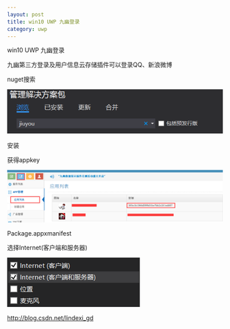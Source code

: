 ```yaml
---
layout: post
title: win10 UWP 九幽登录 
category: uwp 
---
```

win10 UWP 九幽登录

九幽第三方登录及用户信息云存储插件可以登录QQ、新浪微博

nuget搜索

![这里写图片描述](image/201611817115381.png)

安装

获得appkey

![这里写图片描述](image/201611817136114.png)

Package.appxmanifest

选择Internet(客户端和服务器)

![这里写图片描述](image/201611817148674.png)

http://blog.csdn.net/lindexi_gd
